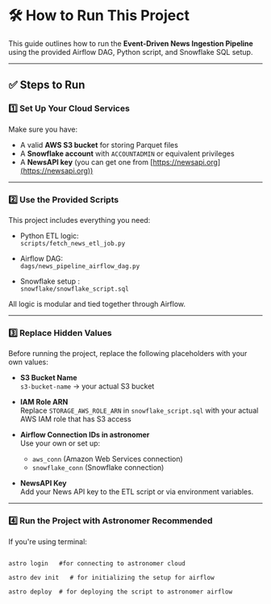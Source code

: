 # 🛠️ How to Run This Project

This guide outlines how to run the **Event-Driven News Ingestion Pipeline** using the provided Airflow DAG, Python script, and Snowflake SQL setup.

---

## ✅ Steps to Run

### 1️⃣ Set Up Your Cloud Services

Make sure you have:

- A valid **AWS S3 bucket** for storing Parquet files
- A **Snowflake account** with `ACCOUNTADMIN` or equivalent privileges
- A **NewsAPI key** (you can get one from [https://newsapi.org](https://newsapi.org))

---

### 2️⃣ Use the Provided Scripts

This project includes everything you need:

- Python ETL logic:  
  `scripts/fetch_news_etl_job.py`

- Airflow DAG:  
  `dags/news_pipeline_airflow_dag.py`

- Snowflake setup :  
  `snowflake/snowflake_script.sql`

All logic is modular and tied together through Airflow.

---

### 3️⃣ Replace Hidden Values

Before running the project, replace the following placeholders with your own values:

- **S3 Bucket Name**  
  `s3-bucket-name` → your actual S3 bucket

- **IAM Role ARN**  
  Replace `STORAGE_AWS_ROLE_ARN` in `snowflake_script.sql` with your actual AWS IAM role that has S3 access

- **Airflow Connection IDs in astronomer**  
  Use your own or set up:
  - `aws_conn` (Amazon Web Services connection)
  - `snowflake_conn` (Snowflake connection)

- **NewsAPI Key**  
  Add your News API key to the ETL script or via environment variables.

---

### 4️⃣ Run the Project with Astronomer Recommended

If you're using terminal:

```

astro login   #for connecting to astronomer cloud

astro dev init   # for initializing the setup for airflow

astro deploy  # for deploying the script to astronomer airflow

```



